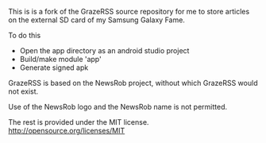 
This is is a fork of the GrazeRSS source repository for me to store articles on the external SD card of my Samsung Galaxy Fame.

To do this 

- Open the app directory as an android studio project
- Build/make module 'app'
- Generate signed apk

GrazeRSS is based on the NewsRob project, without which GrazeRSS would not exist. 

Use of the NewsRob logo and the NewsRob name is not permitted.

The rest is provided under the MIT license. http://opensource.org/licenses/MIT
